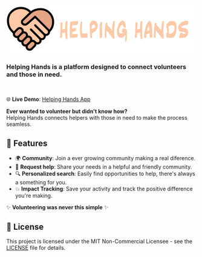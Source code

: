 ![Helping Hands Logo](assets/images/helping_hand_banner.png)  

### **Helping Hands** is a platform designed to connect volunteers and those in need. 

<br>

🌐 **Live Demo**: [Helping Hands App](https://app-helping-hands.vercel.app)

**Ever wanted to volunteer but didn't know how?** 
<br>
Helping Hands connects helpers with those in need to make the process seamless.

## 🚀 Features

- 🌍 **Community**: Join a ever growing community making a real diference. 
- 💬 **Request help**: Share your needs in a helpful and friendly community.
- 🔍 **Personalized search**: Easily find opportunities to help, there's always a something for you.
- 💥 **Impact Tracking**: Save your activity and track the positive difference you're making.

✨ **Volunteering was never this simple** ✨

## 📄 License

This project is licensed under the MIT Non-Commercial Licensee - see the [LICENSE](LICENSE) file for details.

